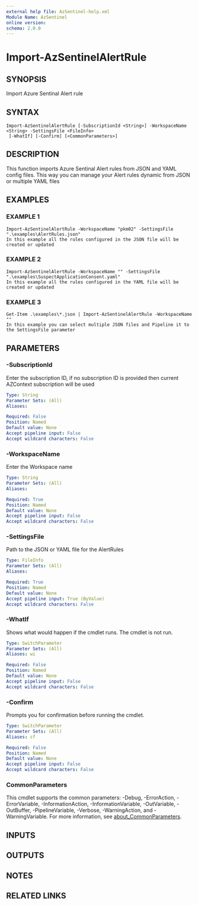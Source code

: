```yaml
---
external help file: AzSentinel-help.xml
Module Name: AzSentinel
online version:
schema: 2.0.0
---
```


# Import-AzSentinelAlertRule

## SYNOPSIS
Import Azure Sentinal Alert rule

## SYNTAX

```
Import-AzSentinelAlertRule [-SubscriptionId <String>] -WorkspaceName <String> -SettingsFile <FileInfo>
 [-WhatIf] [-Confirm] [<CommonParameters>]
```

## DESCRIPTION
This function imports Azure Sentinal Alert rules from JSON and YAML config files.
This way you can manage your Alert rules dynamic from JSON or multiple YAML files

## EXAMPLES

### EXAMPLE 1
```
Import-AzSentinelAlertRule -WorkspaceName "pkm02" -SettingsFile ".\examples\AlertRules.json"
In this example all the rules configured in the JSON file will be created or updated
```

### EXAMPLE 2
```
Import-AzSentinelAlertRule -WorkspaceName "" -SettingsFile ".\examples\SuspectApplicationConsent.yaml"
In this example all the rules configured in the YAML file will be created or updated
```

### EXAMPLE 3
```
Get-Item .\examples\*.json | Import-AzSentinelAlertRule -WorkspaceName ""
In this example you can select multiple JSON files and Pipeline it to the SettingsFile parameter
```

## PARAMETERS

### -SubscriptionId
Enter the subscription ID, if no subscription ID is provided then current AZContext subscription will be used

```yaml
Type: String
Parameter Sets: (All)
Aliases:

Required: False
Position: Named
Default value: None
Accept pipeline input: False
Accept wildcard characters: False
```

### -WorkspaceName
Enter the Workspace name

```yaml
Type: String
Parameter Sets: (All)
Aliases:

Required: True
Position: Named
Default value: None
Accept pipeline input: False
Accept wildcard characters: False
```

### -SettingsFile
Path to the JSON or YAML file for the AlertRules

```yaml
Type: FileInfo
Parameter Sets: (All)
Aliases:

Required: True
Position: Named
Default value: None
Accept pipeline input: True (ByValue)
Accept wildcard characters: False
```

### -WhatIf
Shows what would happen if the cmdlet runs.
The cmdlet is not run.

```yaml
Type: SwitchParameter
Parameter Sets: (All)
Aliases: wi

Required: False
Position: Named
Default value: None
Accept pipeline input: False
Accept wildcard characters: False
```

### -Confirm
Prompts you for confirmation before running the cmdlet.

```yaml
Type: SwitchParameter
Parameter Sets: (All)
Aliases: cf

Required: False
Position: Named
Default value: None
Accept pipeline input: False
Accept wildcard characters: False
```

### CommonParameters
This cmdlet supports the common parameters: -Debug, -ErrorAction, -ErrorVariable, -InformationAction, -InformationVariable, -OutVariable, -OutBuffer, -PipelineVariable, -Verbose, -WarningAction, and -WarningVariable. For more information, see [about_CommonParameters](http://go.microsoft.com/fwlink/?LinkID=113216).

## INPUTS

## OUTPUTS

## NOTES

## RELATED LINKS
